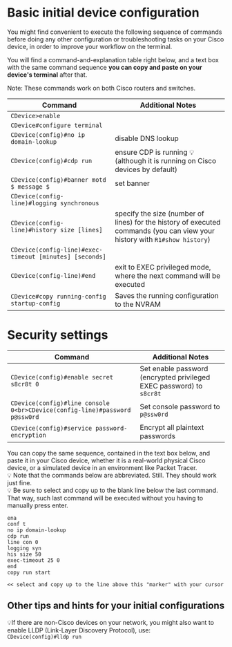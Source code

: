 # Basic initial device configuration 

You might find convenient to execute the following sequence of commands before doing any other configuration or troubleshooting tasks on your Cisco device, in order to improve your workflow on the terminal.

You will find a command-and-explanation table right below, and a text box with the same command sequence **you can copy and paste on your device's terminal** after that.

Note: These commands work on both Cisco routers and switches.

Command|Additional Notes
---|---
``CDevice>enable``|
``CDevice#configure terminal``|
``CDevice(config)#no ip domain-lookup``|disable DNS lookup
``CDevice(config)#cdp run``|ensure CDP is running :bulb:(although it is running on Cisco devices by default)
``CDevice(config)#banner motd $ message $``| set banner
``CDevice(config-line)#logging synchronous``|
``CDevice(config-line)#history size [lines]``|specify the size (number of lines) for the history of executed commands (you can view your history with ``R1#show history``)
``CDevice(config-line)#exec-timeout [minutes] [seconds]``|
``CDevice(config-line)#end``|exit to EXEC privileged mode, where the next command will be executed
``CDevice#copy running-config startup-config``|Saves the running configuration to the NVRAM

# Security settings

| Command                           | Additional Notes                                              |
|-----------------------------------|-------------------------------------------------------------|
| `CDevice(config)#enable secret s8cr8t 0` | Set enable password (encrypted privileged EXEC password) to `s8cr8t` |
| `CDevice(config)#line console 0<br>CDevice(config-line)#password p@ssw0rd` | Set console password to `p@ssw0rd`                          |
| `CDevice(config)#service password-encryption` | Encrypt all plaintext passwords  



You can copy the same sequence, contained in the text box below, and paste it in your Cisco device, whether it is a real-world physical Cisco device, or a simulated device in an environment like Packet Tracer.  
:bulb: Note that the commands below are abbreviated. Still. They should work just fine.  
:bulb: Be sure to select and copy up to the blank line below the last command. That way, such last command will be executed without you having to manually press enter. 

```
ena
conf t
no ip domain-lookup
cdp run
line con 0
logging syn
his size 50
exec-timeout 25 0
end
copy run start

<< select and copy up to the line above this "marker" with your cursor
```

## Other tips and hints for your initial configurations
:bulb:If there are non-Cisco devices on your network, you might also want to enable LLDP (Link-Layer Discovery Protocol), use:  
````CDevice(config)#lldp run````
